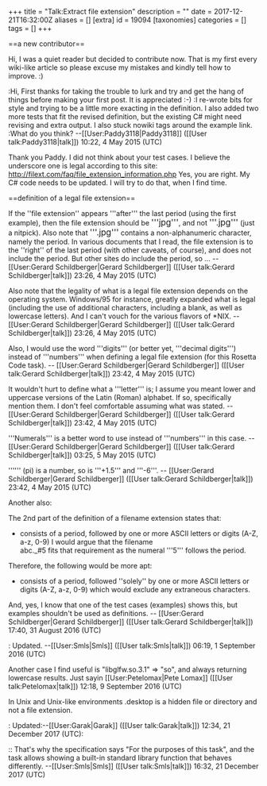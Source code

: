 +++
title = "Talk:Extract file extension"
description = ""
date = 2017-12-21T16:32:00Z
aliases = []
[extra]
id = 19094
[taxonomies]
categories = []
tags = []
+++

==a new contributor== 

Hi, I was a quiet reader but decided to contribute now. That is my first every wiki-like article so please excuse my mistakes and kindly tell how to improve. :)

:Hi, First thanks for taking the trouble to lurk and try and get the hang of things before making your first post. It is appreciated :-)
:I re-wrote bits for style and trying to be a little more exacting in the definition. I also added two more tests that fit the revised definition, but the existing C# might need revising and extra output.  I also stuck nowiki tags around the example link.
:What do you think? --[[User:Paddy3118|Paddy3118]] ([[User talk:Paddy3118|talk]]) 10:22, 4 May 2015 (UTC)

Thank you Paddy. I did not think about your test cases. I believe the underscore one is legal according to this site: http://filext.com/faq/file_extension_information.php
Yes, you are right. My C# code needs to be updated. I will try to do that, when I find time.

==definition of a legal file extension==

If the   ''file extension''   appears   '''after'''   the last period (using the first example), then the file extension should be   <big>'''jpg'''</big>,   and not   <big>'''.jpg'''</big>   (just a nitpick).   Also note that   <big>'''.jpg'''</big>   contains a non-alphanumeric character, namely the period.   In various documents that I read, the file extension is to the   ''right''   of the last period (with other caveats, of course), and does not include the period.   But other sites do include the period, so ... -- [[User:Gerard Schildberger|Gerard Schildberger]] ([[User talk:Gerard Schildberger|talk]]) 23:26, 4 May 2015 (UTC)

Also note that the legality of what is a legal file extension depends on the operating system.   Windows/95 for instance, greatly expanded what is legal (including the use of additional characters, including a blank, as well as lowercase letters).   And I can't vouch for the various flavors of *NIX. -- [[User:Gerard Schildberger|Gerard Schildberger]] ([[User talk:Gerard Schildberger|talk]]) 23:26, 4 May 2015 (UTC)

Also, I would use the word   '''digits'''   (or better yet,   '''decimal digits''')   instead of   '''numbers'''   when defining a legal file extension (for this Rosetta Code task). -- [[User:Gerard Schildberger|Gerard Schildberger]] ([[User talk:Gerard Schildberger|talk]]) 23:42, 4 May 2015 (UTC)

It wouldn't hurt to define what a   '''letter'''   is;   I assume you meant lower and uppercase versions of the Latin (Roman) alphabet.   If so, specifically mention them.   I don't feel comfortable assuming what was stated. -- [[User:Gerard Schildberger|Gerard Schildberger]] ([[User talk:Gerard Schildberger|talk]]) 23:42, 4 May 2015 (UTC)

'''Numerals'''   is a better word to use instead of   '''numbers'''   in this case. -- [[User:Gerard Schildberger|Gerard Schildberger]] ([[User talk:Gerard Schildberger|talk]]) 03:25, 5 May 2015 (UTC)

'''<big><big><math>\pi</math></big></big>'''   (pi)   is a number,   so is  '''+1.5'''   and   '''-6'''.   -- [[User:Gerard Schildberger|Gerard Schildberger]] ([[User talk:Gerard Schildberger|talk]]) 23:42, 4 May 2015 (UTC)


Another also:

The 2nd part of the definition of a filename extension states that:
   *  consists of a period, followed by one or more ASCII letters or digits (A-Z, a-z, 0-9)
I would argue that the filename   
  abc._#5
fits that requirement as the numeral   '''5'''   follows the period.

Therefore, the following would be more apt: 
   *  consists of a period, followed  ''solely''  by one or more ASCII letters or digits (A-Z, a-z, 0-9)
which would exclude any extraneous characters.

And, yes, I know that one of the test cases (examples) shows this, but examples shouldn't be used as definitions. -- [[User:Gerard Schildberger|Gerard Schildberger]] ([[User talk:Gerard Schildberger|talk]]) 17:40, 31 August 2016 (UTC)

: Updated. --[[User:Smls|Smls]] ([[User talk:Smls|talk]]) 06:19, 1 September 2016 (UTC)

Another case I find useful is "libglfw.so.3.1" => "so", and always returning lowercase results. Just sayin [[User:Petelomax|Pete Lomax]] ([[User talk:Petelomax|talk]]) 12:18, 9 September 2016 (UTC)

In Unix and Unix-like environments
 .desktop
is a hidden file or directory and not a file extension.

: Updated:--[[User:Garak|Garak]] ([[User talk:Garak|talk]]) 12:34, 21 December 2017 (UTC):

:: That's why the specification says "For the purposes of this task", and the task allows showing a built-in standard library function that behaves differently. --[[User:Smls|Smls]] ([[User talk:Smls|talk]]) 16:32, 21 December 2017 (UTC)
